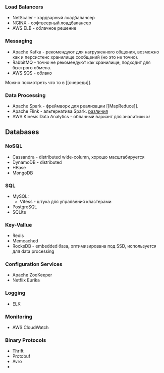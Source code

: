 ### Load Balancers
 - NetScaler - хардварный лоадбалансер
 - NGINX - софтвеерный лоадбалансер
 - AWS ELB - облачное решение

### Messaging
 - Apache Kafka - рекомендуют для нагруженного общения, возможно как и персистенс хранилище сообщений (но это не точно).
 - RabbitMQ - точно не рекомендуют как хранилище, подходит для быстрого обмена.
 - AWS SQS - облако

Можно посмотреть что то в [[очереди]].

### Data Processing
 - Apache Spark - фреймворк для реализации [[MapReduce]].
 - Apache Flink - альтернатива Spark. [различия](https://www.bigdataschool.ru/blog/flink-vs-spark.html)
 - AWS Kinesis Data Analytics - облачный вариант для аналитики хз

## Databases
### NoSQL
 - Cassandra - distributed wide-column, хорошо масштабируется 
 - DynamoDB - distributed
 - HBase
 - MongoDB

### SQL
- MySQL:
   - Vitess - штука для упралвения кластерами
- PostgreSQL
- SQLite

### Key-Vallue
 - Redis
 - Memcached
 - RocksDB - embedded база, оптимизирована под SSD, используется для data processing

### Configuration Services
 - Apache ZooKeeper
 - Netflix Eurika

### Logging
 - ELK

### Monitoring
 - AWS CloudWatch

### Binary Protocols
 - Thrift
 - Protobuf
 - Avro
 - 
